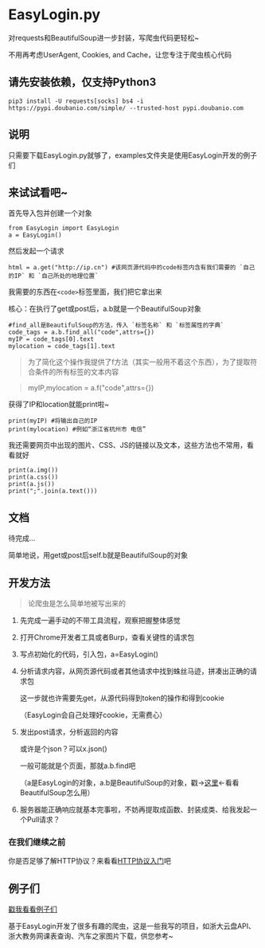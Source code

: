 # EasyLogin.py

对requests和BeautifulSoup进一步封装，写爬虫代码更轻松~

不用再考虑UserAgent, Cookies, and Cache，让您专注于爬虫核心代码

## 请先安装依赖，仅支持Python3

    pip3 install -U requests[socks] bs4 -i https://pypi.doubanio.com/simple/ --trusted-host pypi.doubanio.com
    
## 说明

只需要下载EasyLogin.py就够了，examples文件夹是使用EasyLogin开发的例子们

## 来试试看吧~

首先导入包并创建一个对象

    from EasyLogin import EasyLogin
    a = EasyLogin()
    
然后发起一个请求

    html = a.get("http://ip.cn") #该网页源代码中的code标签内含有我们需要的 `自己的IP` 和 `自己所处的地理位置`

我需要的东西在`<code>`标签里面，我们把它拿出来

核心：在执行了get或post后，a.b就是一个BeautifulSoup对象

    #find_all是BeautifulSoup的方法，传入 `标签名称` 和 `标签属性的字典`
    code_tags = a.b.find_all("code",attrs={}) 
    myIP = code_tags[0].text
    mylocation = code_tags[1].text

> 为了简化这个操作我提供了f方法（其实一般用不着这个东西），为了提取符合条件的所有标签的文本内容

>    myIP,mylocation = a.f("code",attrs={})

获得了IP和location就能print啦~

    print(myIP) #将输出自己的IP
    print(mylocation) #例如“浙江省杭州市 电信”

我还需要网页中出现的图片、CSS、JS的链接以及文本，这些方法也不常用，看看就好

    print(a.img())
    print(a.css())
    print(a.js())
    print(";".join(a.text()))

## 文档

待完成...
    
简单地说，用get或post后self.b就是BeautifulSoup的对象

## 开发方法

> 论爬虫是怎么简单地被写出来的

1. 先完成一遍手动的不带工具流程，观察把握整体感觉

2. 打开Chrome开发者工具或者Burp，查看关键性的请求包

3. 写点初始化的代码，引入包，a=EasyLogin()

4. 分析请求内容，从网页源代码或者其他请求中找到蛛丝马迹，拼凑出正确的请求包

    这一步就也许需要先get，从源代码得到token的操作和得到cookie
    
    （EasyLogin会自己处理好cookie，无需费心）

5. 发出post请求，分析返回的内容

    或许是个json？可以x.json()
    
    一般可能就是个页面，那就a.b.find吧
    
    （a是EasyLogin的对象，a.b是BeautifulSoup的对象，戳→[这里](http://cuiqingcai.com/1319.html)←看看BeautifulSoup怎么用）

6. 服务器能正确响应就基本完事啦，不妨再提取成函数、封装成类、给我发起一个Pull请求？

### 在我们继续之前

你是否足够了解HTTP协议？来看看[HTTP协议入门](http://www.ruanyifeng.com/blog/2016/08/http.html)吧



## 例子们

[戳我看看例子们](examples/) 

基于EasyLogin开发了很多有趣的爬虫，这是一些我写的项目，如浙大云盘API、浙大教务网课表查询、汽车之家图片下载，供您参考~
